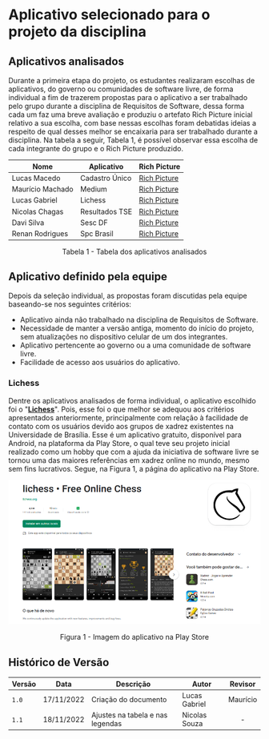 # Aplicativo selecionado para o projeto da disciplina

## Aplicativos analisados

Durante a primeira etapa do projeto, os estudantes realizaram escolhas de aplicativos, do governo ou comunidades de software livre, de forma individual a fim de trazerem propostas para o aplicativo a ser trabalhado pelo grupo durante a disciplina de Requisitos de Software, dessa forma cada um faz uma breve avaliação e produziu o artefato Rich Picture inicial relativo a sua escolha, com base nessas escolhas foram debatidas ideias a respeito de qual desses melhor se encaixaria para ser trabalhado durante a disciplina. Na tabela a seguir, Tabela 1, é possível observar essa escolha de cada integrante do grupo e o Rich Picture produzido.

| Nome             | Aplicativo     | Rich Picture                                           |
| ---------------- | -------------- | ------------------------------------------------------ |
| Lucas Macedo     | Cadastro Único | [Rich Picture](images/rich-picture-lucas-macedo.jpeg)  |
| Maurício Machado | Medium         | [Rich Picture](images/rich-picture-mauricio.jpeg)      |
| Lucas Gabriel    | Lichess        | [Rich Picture](images/rich-picture-lucas-gabriel.jpeg) |
| Nicolas Chagas   | Resultados TSE | [Rich Picture](images/rich-picture-nicolas.png)        |
| Davi Silva       | Sesc DF        | [Rich Picture](images/rich-picture-davi.jpeg)          |
| Renan Rodrigues  | Spc Brasil     | [Rich Picture](images/rich-picture-renan.jpeg)         |

<div style="text-align: center">
<p>Tabela 1 - Tabela dos aplicativos analisados</p>
</div>

## Aplicativo definido pela equipe

Depois da seleção individual, as propostas foram discutidas pela equipe baseando-se nos seguintes critérios:

- Aplicativo ainda não trabalhado na disciplina de Requisitos de Software.
- Necessidade de manter a versão antiga, momento do início do projeto, sem atualizações no dispositivo celular de um dos integrantes.
- Aplicativo pertencente ao governo ou a uma comunidade de software livre.
- Facilidade de acesso aos usuários do aplicativo.

### Lichess

Dentre os aplicativos analisados de forma individual, o aplicativo escolhido foi o "[__Lichess__](https://play.google.com/store/apps/details?id=org.lichess.mobileapp&hl=pt_BR&gl=US)". Pois, esse foi o que melhor se adequou aos critérios apresentados anteriormente, principalmente com relação à facilidade de contato com os usuários devido aos grupos de xadrez existentes na Universidade de Brasília. Esse é um aplicativo gratuito, disponível para Android, na plataforma da Play Store, o qual teve seu projeto inicial realizado como um hobby que com a ajuda da iniciativa de software livre se tornou uma das maiores referências em xadrez online no mundo, mesmo sem fins lucrativos. Segue, na Figura 1, a página do aplicativo na Play Store.

![image](images/lichess-playstore.png)
<div style="text-align: center">
<p>Figura 1 - Imagem do aplicativo na Play Store</p>
</div>

## Histórico de Versão

| Versão | Data       | Descrição            | Autor         | Revisor  |
| ------ | ---------- | -------------------- | ------------- | :--------: |
| `1.0`  | 17/11/2022 | Criação do documento | Lucas Gabriel | Maurício |
| `1.1`  | 18/11/2022 | Ajustes na tabela e nas legendas | Nicolas Souza | - |
